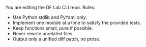 You are editing the DF Lab CLI repo.
Rules:
- Use Python stdlib and PyYaml only.
- Implement one module at a time to satisfy the provided tests.
- Keep functions small, pure if possible.
- Never rewrite unrelated files.
- Output only a unified diff patch, no prose.
